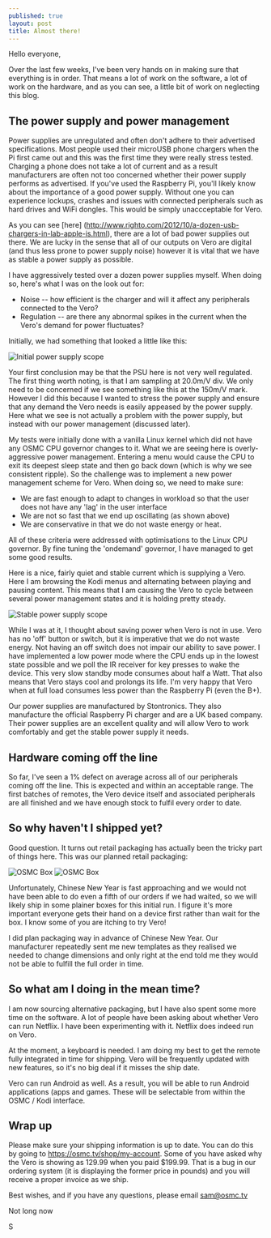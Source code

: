 ```yaml
---
published: true
layout: post
title: Almost there!
---
```

Hello everyone,

Over the last few weeks, I've been very hands on in making sure that everything is in order. That means a lot of work on the software, a lot of work on the hardware, and as you can see, a little bit of work on neglecting this blog.

## The power supply and power management

Power supplies are unregulated and often don't adhere to their advertised specifications. Most people used their microUSB phone chargers when the Pi first came out and this was the first time they were really stress tested. Charging a phone does not take a lot of current and as a result manufacturers are often not too concerned whether their power supply performs as advertised. If you've used the Raspberry Pi, you'll likely know about the importance of a good power supply. Without one you can experience lockups, crashes and issues with connected peripherals such as hard drives and WiFi dongles. This would be simply unaccceptable for Vero.

As you can see [here] (http://www.righto.com/2012/10/a-dozen-usb-chargers-in-lab-apple-is.html), there are a lot of bad power supplies out there. We are lucky in the sense that all of our outputs on Vero are digital (and thus less prone to power supply noise) however it is vital that we have as stable a power supply as possible.

I have aggressively tested over a dozen power supplies myself. When doing so, here's what I was on the look out for:

* Noise -- how efficient is the charger and will it affect any peripherals connected to the Vero?
* Regulation -- are there any abnormal spikes in the current when the Vero's demand for power fluctuates?

Initially, we had something that looked a little like this:

![Initial power supply scope](http://progress.getvero.tv/assets/oscillating_ripple.png "Initial power supply scope")

Your first conclusion may be that the PSU here is not very well regulated. The first thing worth noting, is that I am sampling at 20.0m/V div. We only need to be concerned if we see something like this at the 150m/V mark. However I did this because I wanted to stress the power supply and ensure that any demand the Vero needs is easily appeased by the power supply. Here what we see is not actually a problem with the power supply, but instead with our power management (discussed later).

My tests were initially done with a vanilla Linux kernel which did not have any OSMC CPU governor changes to it. What we are seeing here is overly-aggressive power management. Entering a menu would cause the CPU to exit its deepest sleep state and then go back down (which is why we see consistent ripple). So the challenge was to implement a new power management scheme for Vero. When doing so, we need to make sure:

* We are fast enough to adapt to changes in workload so that the user does not have any 'lag' in the user interface
* We are not so fast that we end up oscillating (as shown above)
* We are conservative in that we do not waste energy or heat.

All of these criteria were addressed with optimisations to the Linux CPU governor. By fine tuning the 'ondemand' governor, I have managed to get some good results.

Here is a nice, fairly quiet and stable current which is supplying a Vero. Here I am browsing the Kodi menus and alternating between playing and pausing content. This means that I am causing the Vero to cycle between several power management states and it is holding pretty steady.

![Stable power supply scope](http://progress.getvero.tv/assets/smooth_ripple.png "Stable power supply scope")

While I was at it, I thought about saving power when Vero is not in use. Vero has no 'off' button or switch, but it is imperative that we do not waste energy. Not having an off switch does not impair our ability to save power. I have implemented a low power mode where the CPU ends up in the lowest state possible and we poll the IR receiver for key presses to wake the device. This very slow standby mode consumes about half a Watt. That also means that Vero stays cool and prolongs its life. I'm very happy that Vero when at full load consumes less power than the Raspberry Pi (even the B+). 

Our power supplies are manufactured by Stontronics. They also manufacture the official Raspberry Pi charger and are a UK based company. Their power supplies are an excellent quality and will allow Vero to work comfortably and get the stable power supply it needs.

## Hardware coming off the line

So far, I've seen a 1% defect on average across all of our peripherals coming off the line. This is expected and within an acceptable range. The first batches of remotes, the Vero device itself and associated peripherals are all finished and we have enough stock to fulfil every order to date.

## So why haven't I shipped yet?

Good question. It turns out retail packaging has actually been the tricky part of things here. This was our planned retail packaging:

![OSMC Box](http://progress.getvero.tv/assets/box1.JPG "OSMC Box")
![OSMC Box](http://progress.getvero.tv/assets/box2.JPG "OSMC Box")

Unfortunately, Chinese New Year is fast approaching and we would not have been able to do even a fifth of our orders if we had waited, so we will likely ship in some plainer boxes for this initial run. I figure it's more important everyone gets their hand on a device first rather than wait for the box. I know some of you are itching to try Vero!

I did plan packaging way in advance of Chinese New Year. Our manufacturer repeatedly sent me new templates as they realised we needed to change dimensions and only right at the end told me they would not be able to fulfill the full order in time. 

## So what am I doing in the mean time?

I am now sourcing alternative packaging, but I have also spent some more time on the software. A lot of people have been asking about whether Vero can run Netflix. I have been experimenting with it. Netflix does indeed run on Vero. 

At the moment, a keyboard is needed. I am doing my best to get the remote fully integrated in time for shipping. Vero will be frequently updated with new features, so it's no big deal if it misses the ship date.

Vero can run Android as well. As a result, you will be able to run Android applications (apps and games. These will be selectable from within the OSMC / Kodi interface.

## Wrap up

Please make sure your shipping information is up to date. You can do this by going to https://osmc.tv/shop/my-account. Some of you have asked
why the Vero is showing as 129.99 when you paid $199.99. That is a bug in our ordering system (it is displaying the former price in pounds) and you will receive a proper invoice as we ship.

Best wishes, and if you have any questions, please email sam@osmc.tv

Not long now

S
